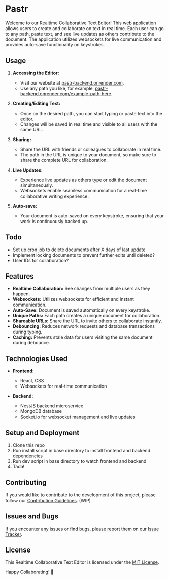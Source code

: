 # Pastr

Welcome to our Realtime Collaborative Text Editor! This web application allows users to create and collaborate on text in real time. Each user can go to any path, paste text, and see live updates as others contribute to the document. The application utilizes websockets for live communication and provides auto-save functionality on keystrokes.

## Usage

1. **Accessing the Editor:**
   - Visit our website at [pastr-backend.onrender.com](https://pastr-backend.onrender.com/).
   - Use any path you like, for example, [pastr-backend.onrender.com/example-path-here](https://pastr-backend.onrender.com/example-path-here).

2. **Creating/Editing Text:**
   - Once on the desired path, you can start typing or paste text into the editor.
   - Changes will be saved in real time and visible to all users with the same URL.

3. **Sharing:**
   - Share the URL with friends or colleagues to collaborate in real time.
   - The path in the URL is unique to your document, so make sure to share the complete URL for collaboration.

4. **Live Updates:**
   - Experience live updates as others type or edit the document simultaneously.
   - Websockets enable seamless communication for a real-time collaborative writing experience.

5. **Auto-save:**
   - Your document is auto-saved on every keystroke, ensuring that your work is continuously backed up.
  
## Todo
- Set up cron job to delete documents after X days of last update
- Implement locking documents to prevent further edits until deleted?
- User IDs for collaboration?

## Features

- **Realtime Collaboration:** See changes from multiple users as they happen.
- **Websockets:** Utilizes websockets for efficient and instant communication.
- **Auto-Save:** Document is saved automatically on every keystroke.
- **Unique Paths:** Each path creates a unique document for collaboration.
- **Shareable URLs:** Share the URL to invite others to collaborate instantly.
- **Debouncing:** Reduces network requests and database transactions during typing.
- **Caching:** Prevents stale data for users visiting the same document during debounce.

## Technologies Used

- **Frontend:**
  - React, CSS
  - Websockets for real-time communication

- **Backend:**
  - NestJS backend microservice
  - MongoDB database
  - Socket.io for websocket management and live updates

## Setup and Deployment

1. Clone this repo
2. Run install script in base directory to install frontend and backend dependencies
3. Run dev script in base directory to watch frontend and backend
4. Tada!

## Contributing

If you would like to contribute to the development of this project, please follow our [Contribution Guidelines](CONTRIBUTING.md). (WIP)

## Issues and Bugs

If you encounter any issues or find bugs, please report them on our [Issue Tracker](https://github.com/ash-zzz/pastr/issues).

## License

This Realtime Collaborative Text Editor is licensed under the [MIT License](LICENSE.md).

Happy Collaborating! 🚀
